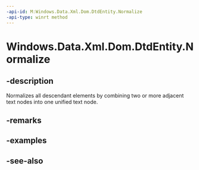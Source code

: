 ----api-id: M:Windows.Data.Xml.Dom.DtdEntity.Normalize
-api-type: winrt method
---<!-- Method syntaxpublic void Normalize()--># Windows.Data.Xml.Dom.DtdEntity.Normalize## -descriptionNormalizes all descendant elements by combining two or more adjacent text nodes into one unified text node.## -remarks## -examples## -see-also